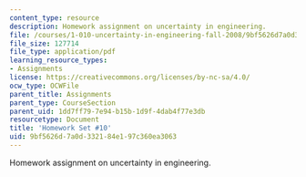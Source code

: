 ```yaml
---
content_type: resource
description: Homework assignment on uncertainty in engineering.
file: /courses/1-010-uncertainty-in-engineering-fall-2008/9bf5626d7a0d332184e197c360ea3063_homework_10.pdf
file_size: 127714
file_type: application/pdf
learning_resource_types:
- Assignments
license: https://creativecommons.org/licenses/by-nc-sa/4.0/
ocw_type: OCWFile
parent_title: Assignments
parent_type: CourseSection
parent_uid: 1dd7ff79-7e94-b15b-1d9f-4dab4f77e3db
resourcetype: Document
title: 'Homework Set #10'
uid: 9bf5626d-7a0d-3321-84e1-97c360ea3063
---
```

Homework assignment on uncertainty in engineering.